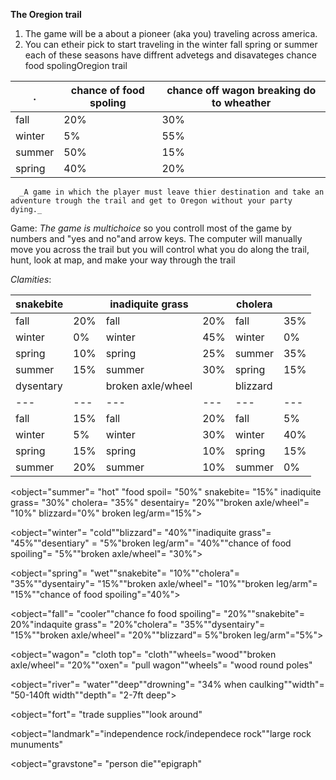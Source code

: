 **The Oregion trail**
1. The game will be a about a pioneer (aka you) traveling across america.
2.  You can etheir pick to start traveling in the winter fall spring or summer each of these seasons have diffrent advetegs and disavateges chance food spolingOregion trail    

| .     | chance of food spoling | chance off wagon breaking do to wheather |
| ------ | ---------------------- | --------------------------------------- |
| fall   | 20%                    | 30%                                     |
| winter | 5%                     | 55%                                     |
| summer | 50%                    | 15%                                     |
| spring | 40%                    | 20%                                     |

      _A game in which the player must leave thier destination and take an adventure trough the trail and get to Oregon without your party dying._

 Game:
_The game is multichoice_ so you controll most of the game by numbers and "yes and no"and arrow keys. The computer will manually move you across the trail but you will control what you do along the trail, hunt, look at map, and make your way through the trail

_Clamities_:


| snakebite |  | inadiquite grass |  | cholera |  |
| --- | --- | --- | --- | --- | --- |
| fall | 20% | fall | 20% | fall | 35% |
| winter | 0% | winter | 45% | winter | 0% |
| spring | 10% | spring | 25% | summer | 35% |
| summer | 15% | summer | 30% | spring | 15% |
| dysentary |  | broken axle/wheel |  | blizzard |  | broken leg/arm |  |
| --- | --- | --- | --- | --- | --- | --- | --- |
| fall | 15% | fall | 20% | fall | 5% | fall | 20% |
| winter | 5% | winter | 30% | winter | 40% | winter | 10% |
| spring | 15% | spring | 10% | spring | 15% | spring | 15% |
| summer | 20% | summer | 10% | summer | 0% | summer | 10% |
<object="summer"= "hot" "food spoil= "50%" snakebite= "15%" inadiquite grass= "30%" cholera= "35%" desentairy= "20%""broken axle/wheel"= "10%" blizzard="0%" broken leg/arm="15%"><summer>

<object="winter"= "cold""blizzard"= "40%""inadiquite grass"= "45%""desentiary" = "5%"broken leg/arm"= "40%""chance of food spoiling"= "5%""broken axle/wheel"= "30%"><winter>

<object="spring"= "wet""snakebite"= "10%""cholera"= "35%""dysentairy"= "15%""broken axle/wheel"= "10%""broken leg/arm"= "15%""chance of food spoiling"="40%"><spring>

<object="fall"= "cooler""chance fo food spoiling"= "20%""snakebite"= 20%"indaquite grass"= "20%"cholera"= "35%""dysentairy"= "15%""broken axle/wheel"= "20%""blizzard"= 5%"broken leg/arm"="5%"><fall>

<object="wagon"= "cloth top"= "cloth""wheels="wood""broken axle/wheel"= "20%""oxen"= "pull wagon""wheels"= "wood round poles"<wagon>

<object="river"= "water""deep""drowning"= "34% when caulking""width"= "50-140ft width""depth"= "2-7ft deep"><river>

<object="fort"= "trade supplies""look around"<fort>

<object="landmark"="independence rock/independece rock""large rock munuments"<landmark>

<object="gravstone"= "person die""epigraph"<gravestone>
